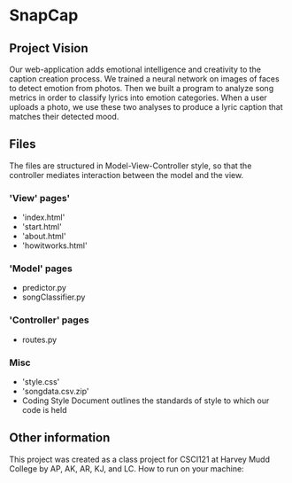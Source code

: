 # SnapCap
## Project Vision
Our web-application adds emotional intelligence and creativity to the caption creation process. We trained a neural network on images of faces to detect emotion from photos. Then we built a program to analyze song metrics in order to classify lyrics into emotion categories. When a user uploads a photo, we use these two analyses to produce a lyric caption that matches their detected mood. 


## Files
The files are structured in Model-View-Controller style, so that the controller mediates interaction between the model and the view.


### 'View' pages'
* 'index.html'
* 'start.html'
* 'about.html'
* 'howitworks.html'



### 'Model' pages
* predictor.py
* songClassifier.py


### 'Controller' pages
* routes.py

### Misc
* 'style.css'
* 'songdata.csv.zip'
* Coding Style Document outlines the standards of style to which our code is held

## Other information
This project was created as a class project for CSCI121 at Harvey Mudd College by AP, AK, AR, KJ, and LC.
How to run on your machine:

